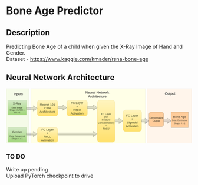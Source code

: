 # Bone Age Predictor


## Description
Predicting Bone Age of a child when given the X-Ray Image of Hand and Gender. <br>
Dataset - https://www.kaggle.com/kmader/rsna-bone-age

## Neural Network Architecture <br>

![alt text](images/flowchart.png)






### TO DO
Write up pending <br>
Upload PyTorch checkpoint to drive
